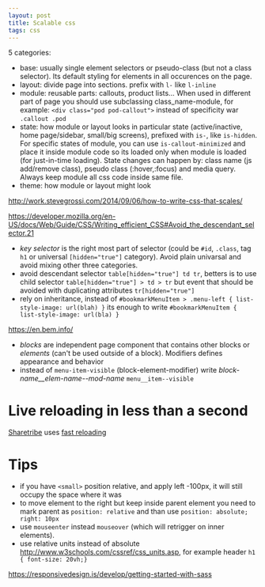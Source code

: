```yaml
---
layout: post
title: Scalable css
tags: css
---
```


5 categories:

* base: usually single element selectors or pseudo-class (but not a class
  selector). Its default styling for elements in all occurences on the page.
* layout: divide page into sections. prefix with `l-` like `l-inline`
* module: reusable parts: callouts, product lists... When used in different part
  of page you should use subclassing class_name-module, for example: `<div
  class="pod pod-callout">` instead of specificity war `.callout .pod`
* state: how module or layout looks in particular state (active/inactive, home
  page/sidebar, small/big screens), prefixed with `is-`, like `is-hidden`. For
  specific states of module, you can use `is-callout-minimized` and place it
  inside module code so its loaded only when module is loaded (for just-in-time
  loading).  State changes can happen by: class name (js add/remove class),
  pseudo class (:hover,:focus) and media query. Always keep module all css code
  inside same file.
* theme: how module or layout might look


http://work.stevegrossi.com/2014/09/06/how-to-write-css-that-scales/

https://developer.mozilla.org/en-US/docs/Web/Guide/CSS/Writing_efficient_CSS#Avoid_the_descendant_selector.21

* *key selector* is the right most part of selector (could be `#id`, `.class`,
  tag `h1` or universal `[hidden="true"]` category). Avoid plain univarsal and
  avoid mixing other three categories.
* avoid descendant selector `table[hidden="true"] td tr`, betters is to use
  child selector `table[hidden="true"] > td > tr` but event that should be
  avoided with duplicating attributes `tr[hidden="true"]`
* rely on inheritance, instead of `#bookmarkMenuItem > .menu-left {
  list-style-image: url(blah) }` its enough to write `#bookmarkMenuItem {
  list-style-image: url(bla) }`


https://en.bem.info/

* *blocks* are independent page component that contains other blocks or
  *elements* (can't be used outside of a block). Modifiers defines appearance
  and behavior
* instead of `menu-item-visible` (block-element-modifier) write
  *block-name__elem-name--mod-name* `menu__item--visible`


# Live reloading in less than a second

[Sharetribe](https://github.com/sharetribe/sharetribe/blob/master/docs/scss-coding-guidelines.md) uses [fast reloading](https://mattbrictson.com/lightning-fast-sass-reloading-in-rails)


# Tips

* if you have `<small>` position relative, and apply left -100px, it will still
occupy the space where it was
* to move element to the right but keep inside parent element you need to mark
  parent as `position: relative` and than use `position: absolute; right: 10px`
* use `mouseenter` instead `mouseover` (which will retrigger on inner elements).
* use relative units instead of absolute
  <http://www.w3schools.com/cssref/css_units.asp>, for example header `h1 { font-size: 20vh;}`

 https://responsivedesign.is/develop/getting-started-with-sass
